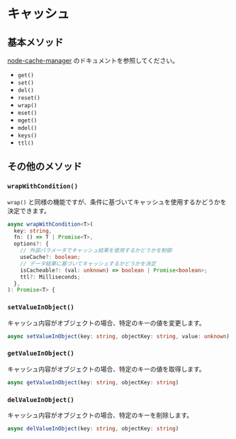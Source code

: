 # キャッシュ

## 基本メソッド

<a href="https://github.com/node-cache-manager/node-cache-manager" target="_blank">node-cache-manager</a> のドキュメントを参照してください。

- `get()`
- `set()`
- `del()`
- `reset()`
- `wrap()`
- `mset()`
- `mget()`
- `mdel()`
- `keys()`
- `ttl()`

## その他のメソッド

### `wrapWithCondition()`

`wrap()` と同様の機能ですが、条件に基づいてキャッシュを使用するかどうかを決定できます。

```ts
async wrapWithCondition<T>(
  key: string,
  fn: () => T | Promise<T>,
  options?: {
    // 外部パラメータでキャッシュ結果を使用するかどうかを制御
    useCache?: boolean;
    // データ結果に基づいてキャッシュするかどうかを決定
    isCacheable?: (val: unknown) => boolean | Promise<boolean>;
    ttl?: Milliseconds;
  },
): Promise<T> {
```

### `setValueInObject()`

キャッシュ内容がオブジェクトの場合、特定のキーの値を変更します。

```ts
async setValueInObject(key: string, objectKey: string, value: unknown)
```

### `getValueInObject()`

キャッシュ内容がオブジェクトの場合、特定のキーの値を取得します。

```ts
async getValueInObject(key: string, objectKey: string)
```

### `delValueInObject()`

キャッシュ内容がオブジェクトの場合、特定のキーを削除します。

```ts
async delValueInObject(key: string, objectKey: string)
```